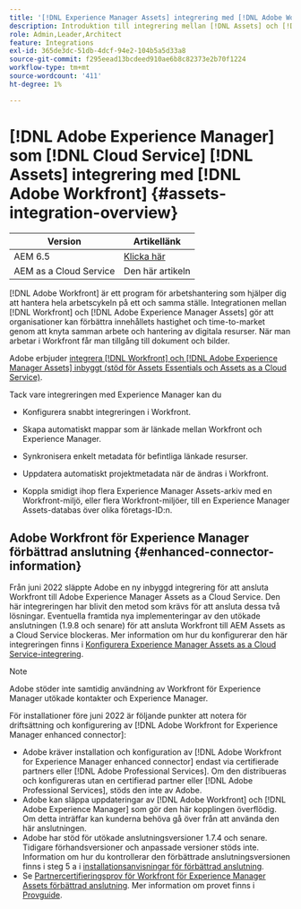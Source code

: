 ```yaml
---
title: '[!DNL Experience Manager Assets] integrering med [!DNL Adobe Workfront]'
description: Introduktion till integrering mellan [!DNL Assets] och [!DNL Workfront]
role: Admin,Leader,Architect
feature: Integrations
exl-id: 365de3dc-51db-4dcf-94e2-104b5a5d33a8
source-git-commit: f295eead13bcdeed910ae6b8c82373e2b70f1224
workflow-type: tm+mt
source-wordcount: '411'
ht-degree: 1%

---
```


# [!DNL Adobe Experience Manager] som [!DNL Cloud Service] [!DNL Assets] integrering med [!DNL Adobe Workfront] {#assets-integration-overview}

| Version | Artikellänk |
| -------- | ---------------------------- |
| AEM 6.5 | [Klicka här](https://experienceleague.adobe.com/docs/experience-manager-65/assets/integrations/workfront-integrations.html) |
| AEM as a Cloud Service | Den här artikeln |

[!DNL Adobe Workfront] är ett program för arbetshantering som hjälper dig att hantera hela arbetscykeln på ett och samma ställe. Integrationen mellan [!DNL Workfront] och [!DNL Adobe Experience Manager Assets] gör att organisationer kan förbättra innehållets hastighet och time-to-market genom att knyta samman arbete och hantering av digitala resurser. När man arbetar i Workfront får man tillgång till dokument och bilder.

Adobe erbjuder [integrera [!DNL Workfront] och [!DNL Adobe Experience Manager Assets] inbyggt (stöd för Assets Essentials och Assets as a Cloud Service)](https://experienceleague.adobe.com/docs/workfront/using/documents/wf-aem-integrations/wf-aem-essentials/aem-asset-integrations.html).

Tack vare integreringen med Experience Manager kan du

* Konfigurera snabbt integreringen i Workfront.

* Skapa automatiskt mappar som är länkade mellan Workfront och Experience Manager.

* Synkronisera enkelt metadata för befintliga länkade resurser.

* Uppdatera automatiskt projektmetadata när de ändras i Workfront.

* Koppla smidigt ihop flera Experience Manager Assets-arkiv med en Workfront-miljö, eller flera Workfront-miljöer, till en Experience Manager Assets-databas över olika företags-ID:n.


## Adobe Workfront för Experience Manager förbättrad anslutning {#enhanced-connector-information}


Från juni 2022 släppte Adobe en ny inbyggd integrering för att ansluta Workfront till Adobe Experience Manager Assets as a Cloud Service. Den här integreringen har blivit den metod som krävs för att ansluta dessa två lösningar. Eventuella framtida nya implementeringar av den utökade anslutningen (1.9.8 och senare) för att ansluta Workfront till AEM Assets as a Cloud Service blockeras. Mer information om hur du konfigurerar den här integreringen finns i [Konfigurera Experience Manager Assets as a Cloud Service-integrering](workfront-connector-configure.md).

>[!NOTE]
>
>Adobe stöder inte samtidig användning av Workfront för Experience Manager utökade kontakter och Experience Manager.

För installationer före juni 2022 är följande punkter att notera för driftsättning och konfigurering av [!DNL Adobe Workfront for Experience Manager enhanced connector]:

* Adobe kräver installation och konfiguration av [!DNL Adobe Workfront for Experience Manager enhanced connector] endast via certifierade partners eller [!DNL Adobe Professional Services]. Om den distribueras och konfigureras utan en certifierad partner eller [!DNL Adobe Professional Services], stöds den inte av Adobe.
* Adobe kan släppa uppdateringar av [!DNL Adobe Workfront] och [!DNL Adobe Experience Manager] som gör den här kopplingen överflödig. Om detta inträffar kan kunderna behöva gå över från att använda den här anslutningen.
* Adobe har stöd för utökade anslutningsversioner 1.7.4 och senare. Tidigare förhandsversioner och anpassade versioner stöds inte. Information om hur du kontrollerar den förbättrade anslutningsversionen finns i steg 5 a i [installationsanvisningar för förbättrad anslutning](workfront-connector-install.md).
* Se [Partnercertifieringsprov för Workfront för Experience Manager Assets förbättrad anslutning](https://solutionpartners.adobe.com/solution-partners/home/applications/experience_cloud/workfront/journey/dev_core.html). Mer information om provet finns i [Provguide](https://express.adobe.com/page/Tc7Mq6zLbPFy8/).